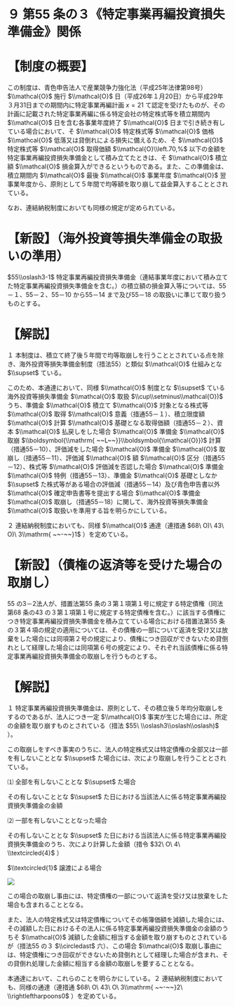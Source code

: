 # ９ 第55 条の３《特定事業再編投資損失準備金》関係

# 【制度の概要】

この制度は、青色申告法人で産業競争力強化法（平成25年法律第98号） $\\mathcal{O}$ 施行 $\\mathcal{O}$ 日（平成26年１月20日）から平成29年３月31日までの期間内に特定事業再編計画 $x=21$ て認定を受けたものが、その計画に記載された特定事業再編に係る特定会社の特定株式等を積立期間内 $\\mathcal{O}$ 日を含む各事業年度終了 $\\mathcal{O}$ 日まで引き続き有している場合において、そ $\\mathcal{O}$ 特定株式等 $\\mathcal{O}$ 価格 $\\mathcal{O}$ 低落又は貸倒れによる損失に備えるため、そ $\\mathcal{O}$ 特定株式等 $\\mathcal{O}$ 取得価額 $\\mathcal{O}\\left.70,%$ 以下の金額を特定事業再編投資損失準備金として積み立てたときは、そ $\\mathcal{O}$ 積立額 $\\mathcal{O}$ 損金算入ができるというものである。また、この準備金は、積立期間内 $\\mathcal{O}$ 最後 $\\mathcal{O}$ 事業年度 $\\mathcal{O}$ 翌事業年度から、原則として５年間で均等額を取り崩して益金算入することとされている。

なお、連結納税制度においても同様の規定が定められている。

# 【新設】（海外投資等損失準備金の取扱いの準用）

$55\\oslash3-1$ 特定事業再編投資損失準備金（連結事業年度において積み立てた特定事業再編投資損失準備金を含む。）の積立額の損金算入等については、55－１、55－２、55－10 から55－14 まで及び55－18 の取扱いに準じて取り扱うものとする。

# 【解説】

１ 本制度は、積立て終了後５年間で均等取崩しを行うこととされている点を除き、海外投資等損失準備金制度（措法55）と類似 $\\mathcal{O}$ 仕組みとな $\\supset$ ている。

このため、本通達において、同様 $\\mathcal{O}$ 制度とな $\\supset$ ている海外投資等損失準備金 $\\mathcal{O}$ 取扱 $\\cup\\setminus\\mathcal{O})$ うち、準備金 $\\mathcal{O}$ 積立て $\\mathcal{O}$ 対象となる株式等 $\\mathcal{O}$ 取得 $\\mathcal{O}$ 意義（措通55－１）、積立限度額 $\\mathcal{O}$ 計算 $\\mathcal{O}$ 基礎となる取得価額（措通55－２）、資本 $\\mathcal{O}$ 払戻しをした場合 $\\mathcal{O}$ 準備金 $\\mathcal{O}$ 取崩 $\\boldsymbol{\\mathrm{ ~~L~~}}\\boldsymbol{\\mathcal{O}})$ 計算（措通55－10）、評価減をした場合 $\\mathcal{O}$ 準備金 $\\mathcal{O}$ 取崩し（措通55－11）、評価減 $\\mathcal{O}$ 額 $\\mathcal{O}$ 区分（措通55－12）、株式等 $\\mathcal{O}$ 評価減を否認した場合 $\\mathcal{O}$ 準備金 $\\mathcal{O}$ 特例（措通55－13）、準備金 $\\mathcal{O}$ 基礎としなか $\\supset$ た株式等がある場合の評価減（措通55－14）及び青色申告書以外 $\\mathcal{O}$ 確定申告書等を提出する場合 $\\mathcal{O}$ 準備金 $\\mathcal{O}$ 取崩し（措通55－18）に関して、海外投資等損失準備金 $\\mathcal{O}$ 取扱いを準用する旨を明らかにしている。

２ 連結納税制度においても、同様 $\\mathcal{O}$ 通達（連措通 $68\ O)\ 43\ O)\ 3\\mathrm{ ~~-~~}1$ ）を定めている。

# 【新設】（債権の返済等を受けた場合の取崩し）

55 の3－2法人が、措置法第55 条の３第１項第１号に規定する特定債権（同法第68 条の43 の３第１項第１号に規定する特定債権を含む。）に該当する債権につき特定事業再編投資損失準備金を積み立てている場合における措置法第55 条の３第４項の規定の適用については、その債権の一部について返済を受け又は放棄をした場合には同項第２号の規定により、債権につき回収ができないため貸倒れとして経理した場合には同項第６号の規定により、それぞれ当該債権に係る特定事業再編投資損失準備金の取崩しを行うものとする。

# 【解説】

１ 特定事業再編投資損失準備金は、原則として、その積立後５年均分取崩しをするのであるが、法人につき一定 $\\mathcal{O}$ 事実が生じた場合には、所定の金額を取り崩すものとされている（措法 $55\ \\oslash3\\oslash\\oslash)$ ）。

この取崩しをすべき事実のうちに、法人の特定株式又は特定債権の全部又は一部を有しないこととな $\\supset$ た場合には、次により取崩しを行うこととされている。

⑴ 全部を有しないこととな $\\supset$ た場合

その有しないこととな $\\supset$ た日における当該法人に係る特定事業再編投資損失準備金の金額

⑵ 一部を有しないこととなった場合

その有しないこととな $\\supset$ た日における当該法人に係る特定事業再編投資損失準備金のうち、次により計算した金額（措令 $32\ O\ 4\ \\textcircled{4}$ ）

$\\textcircled{1}$ 譲渡による場合

![](https://www.nta.go.jp/tmp/04adfdfc-97c1-46db-a202-62c8f19d551a/images/4a9fecd233fc0d039d984adc7d59d0cb9d5fb2a90f07406467d747fb22b4ed44.jpg)

この場合の取崩し事由には、特定債権の一部について返済を受け又は放棄をした場合も含まれることとなる。

また、法人の特定株式又は特定債権についてその帳簿価額を減額した場合には、その減額した日におけるその法人に係る特定事業再編投資損失準備金の金額のうちそ $\\mathcal{O}$ 減額した金額に相当する金額を取り崩すものとされているが（措法55 の３ $\\circledast$ 六）、この場合 $\\mathcal{O}$ 取崩し事由には、特定債権につき回収ができないため貸倒れとして経理した場合が含まれ、その貸倒れ処理した金額に相当する金額の取崩しを要することとなる。

本通達において、これらのことを明らかにしている。２ 連結納税制度においても、同様の通達（連措通 $68\ O\ 43\ O\ 3\\mathrm{ ~~-~~}2\ \\rightleftharpoons0$ ）を定めている。